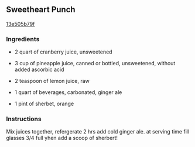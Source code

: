 ## Sweetheart Punch

[13e505b79f](http://www.food.com/recipe/sweetheart-punch-183717)

### Ingredients

 - 2 quart of cranberry juice, unsweetened

 - 3 cup of pineapple juice, canned or bottled, unsweetened, without added ascorbic acid

 - 2 teaspoon of lemon juice, raw

 - 1 quart of beverages, carbonated, ginger ale

 - 1 pint of sherbet, orange

### Instructions

Mix juices together, refergerate 2 hrs add cold ginger ale. at serving time fill glasses 3/4 full yhen add a scoop of sherbert!